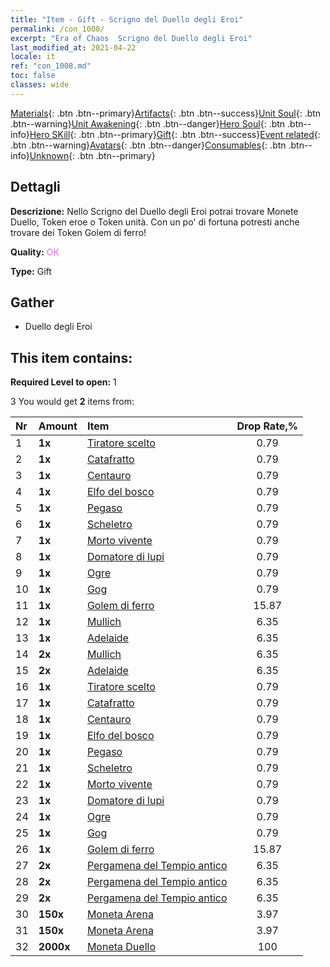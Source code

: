 ```yaml
---
title: "Item - Gift - Scrigno del Duello degli Eroi"
permalink: /con_1008/
excerpt: "Era of Chaos  Scrigno del Duello degli Eroi"
last_modified_at: 2021-04-22
locale: it
ref: "con_1008.md"
toc: false
classes: wide
---
```

 [Materials](/ItemsIT/){: .btn .btn--primary}[Artifacts](/ItemsIT/Artifacts/){: .btn .btn--success}[Unit Soul](/ItemsIT/UnitSoul/){: .btn .btn--warning}[Unit Awakening](/ItemsIT/UnitAwakening/){: .btn .btn--danger}[Hero Soul](/ItemsIT/HeroSoul/){: .btn .btn--info}[Hero SKill](/ItemsIT/HeroSkill/){: .btn .btn--primary}[Gift](/ItemsIT/Gift/){: .btn .btn--success}[Event related](/ItemsIT/Events/){: .btn .btn--warning}[Avatars](/ItemsIT/Avatars/){: .btn .btn--danger}[Consumables](/ItemsIT/Consumables/){: .btn .btn--info}[Unknown](/ItemsIT/Unknown/){: .btn .btn--primary}

## Dettagli
 **Descrizione:** Nello Scrigno del Duello degli Eroi potrai trovare Monete Duello, Token eroe o Token unità. Con un po' di fortuna potresti anche trovare dei Token Golem di ferro!

 **Quality:** <span style="color: #DA70D6">OK</span>

 **Type:** Gift

## Gather

*    Duello degli Eroi 

## This item contains:

 **Required Level to open:** 1

 3 You would get **2** items  from:

  | Nr | Amount |     Item    | Drop Rate,% |
  |:---|:-------|:------------|:---------:|
  | 1 |  **1x** | [Tiratore scelto](/ItemsIT/unt_191/) | 0.79 | 
  | 2 |  **1x** | [Catafratto](/ItemsIT/unt_195/) | 0.79 | 
  | 3 |  **1x** | [Centauro](/ItemsIT/unt_199/) | 0.79 | 
  | 4 |  **1x** | [Elfo del bosco](/ItemsIT/unt_201/) | 0.79 | 
  | 5 |  **1x** | [Pegaso](/ItemsIT/unt_202/) | 0.79 | 
  | 6 |  **1x** | [Scheletro](/ItemsIT/unt_208/) | 0.79 | 
  | 7 |  **1x** | [Morto vivente](/ItemsIT/unt_209/) | 0.79 | 
  | 8 |  **1x** | [Domatore di lupi](/ItemsIT/unt_218/) | 0.79 | 
  | 9 |  **1x** | [Ogre](/ItemsIT/unt_220/) | 0.79 | 
  | 10 |  **1x** | [Gog](/ItemsIT/unt_227/) | 0.79 | 
  | 11 |  **1x** | [Golem di ferro](/ItemsIT/unt_237/) | 15.87 | 
  | 12 |  **1x** | [Mullich](/ItemsIT/her_360/) | 6.35 | 
  | 13 |  **1x** | [Adelaide](/ItemsIT/her_359/) | 6.35 | 
  | 14 |  **2x** | [Mullich](/ItemsIT/her_360/) | 6.35 | 
  | 15 |  **2x** | [Adelaide](/ItemsIT/her_359/) | 6.35 | 
  | 16 |  **1x** | [Tiratore scelto](/ItemsIT/unt_191/) | 0.79 | 
  | 17 |  **1x** | [Catafratto](/ItemsIT/unt_195/) | 0.79 | 
  | 18 |  **1x** | [Centauro](/ItemsIT/unt_199/) | 0.79 | 
  | 19 |  **1x** | [Elfo del bosco](/ItemsIT/unt_201/) | 0.79 | 
  | 20 |  **1x** | [Pegaso](/ItemsIT/unt_202/) | 0.79 | 
  | 21 |  **1x** | [Scheletro](/ItemsIT/unt_208/) | 0.79 | 
  | 22 |  **1x** | [Morto vivente](/ItemsIT/unt_209/) | 0.79 | 
  | 23 |  **1x** | [Domatore di lupi](/ItemsIT/unt_218/) | 0.79 | 
  | 24 |  **1x** | [Ogre](/ItemsIT/unt_220/) | 0.79 | 
  | 25 |  **1x** | [Gog](/ItemsIT/unt_227/) | 0.79 | 
  | 26 |  **1x** | [Golem di ferro](/ItemsIT/unt_237/) | 15.87 | 
  | 27 |  **2x** | [Pergamena del Tempio antico](/ItemsIT/con_697/) | 6.35 | 
  | 28 |  **2x** | [Pergamena del Tempio antico](/ItemsIT/con_697/) | 6.35 | 
  | 29 |  **2x** | [Pergamena del Tempio antico](/ItemsIT/con_697/) | 6.35 | 
  | 30 |  **150x** | [Moneta Arena](/ItemsIT/con_903/) | 3.97 | 
  | 31 |  **150x** | [Moneta Arena](/ItemsIT/con_903/) | 3.97 | 
  | 32 |  **2000x** | [Moneta Duello](/ItemsIT/con_907/) | 100 | 
